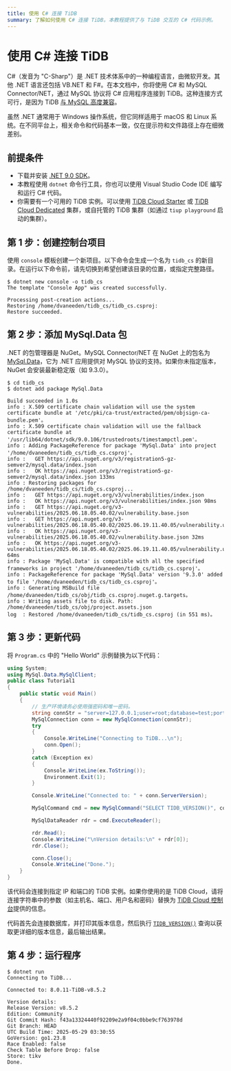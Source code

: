 ```yaml
---
title: 使用 C# 连接 TiDB
summary: 了解如何使用 C# 连接 TiDB。本教程提供了与 TiDB 交互的 C# 代码示例。
---
```


# 使用 C\# 连接 TiDB

C#（发音为 "C-Sharp"）是 .NET 技术体系中的一种编程语言，由微软开发。其他 .NET 语言还包括 VB.NET 和 F#。在本文档中，你将使用 C# 和 MySQL Connector/NET，通过 MySQL 协议将 C# 应用程序连接到 TiDB。这种连接方式可行，是因为 TiDB [与 MySQL 高度兼容](/mysql-compatibility.md)。

虽然 .NET 通常用于 Windows 操作系统，但它同样适用于 macOS 和 Linux 系统。在不同平台上，相关命令和代码基本一致，仅在提示符和文件路径上存在细微差别。

## 前提条件

- 下载并安装 [.NET 9.0 SDK](https://dotnet.microsoft.com/en-us/download)。
- 本教程使用 `dotnet` 命令行工具，你也可以使用 Visual Studio Code IDE 编写和运行 C# 代码。
- 你需要有一个可用的 TiDB 实例。可以使用 [TiDB Cloud Starter](https://docs.pingcap.com/tidbcloud/select-cluster-tier#starter) 或 [TiDB Cloud Dedicated](https://docs.pingcap.com/tidbcloud/select-cluster-tier/#tidb-cloud-dedicated) 集群，或自托管的 TiDB 集群（如通过 `tiup playground` 启动的集群）。

## 第 1 步：创建控制台项目

使用 `console` 模板创建一个新项目。以下命令会生成一个名为 `tidb_cs` 的新目录。在运行以下命令前，请先切换到希望创建该目录的位置，或指定完整路径。

```
$ dotnet new console -o tidb_cs
The template "Console App" was created successfully.

Processing post-creation actions...
Restoring /home/dvaneeden/tidb_cs/tidb_cs.csproj:
Restore succeeded.
```

## 第 2 步：添加 MySql.Data 包

.NET 的包管理器是 NuGet。MySQL Connector/NET 在 NuGet 上的包名为 [MySql.Data](https://www.nuget.org/packages/MySql.Data)，它为 .NET 应用提供对 MySQL 协议的支持。如果你未指定版本，NuGet 会安装最新稳定版（如 9.3.0）。

```shell
$ cd tidb_cs
$ dotnet add package MySql.Data

Build succeeded in 1.0s
info : X.509 certificate chain validation will use the system certificate bundle at '/etc/pki/ca-trust/extracted/pem/objsign-ca-bundle.pem'。
info : X.509 certificate chain validation will use the fallback certificate bundle at '/usr/lib64/dotnet/sdk/9.0.106/trustedroots/timestampctl.pem'。
info : Adding PackageReference for package 'MySql.Data' into project '/home/dvaneeden/tidb_cs/tidb_cs.csproj'。
info :   GET https://api.nuget.org/v3/registration5-gz-semver2/mysql.data/index.json
info :   OK https://api.nuget.org/v3/registration5-gz-semver2/mysql.data/index.json 133ms
info : Restoring packages for /home/dvaneeden/tidb_cs/tidb_cs.csproj...
info :   GET https://api.nuget.org/v3/vulnerabilities/index.json
info :   OK https://api.nuget.org/v3/vulnerabilities/index.json 98ms
info :   GET https://api.nuget.org/v3-vulnerabilities/2025.06.18.05.40.02/vulnerability.base.json
info :   GET https://api.nuget.org/v3-vulnerabilities/2025.06.18.05.40.02/2025.06.19.11.40.05/vulnerability.update.json
info :   OK https://api.nuget.org/v3-vulnerabilities/2025.06.18.05.40.02/vulnerability.base.json 32ms
info :   OK https://api.nuget.org/v3-vulnerabilities/2025.06.18.05.40.02/2025.06.19.11.40.05/vulnerability.update.json 64ms
info : Package 'MySql.Data' is compatible with all the specified frameworks in project '/home/dvaneeden/tidb_cs/tidb_cs.csproj'。
info : PackageReference for package 'MySql.Data' version '9.3.0' added to file '/home/dvaneeden/tidb_cs/tidb_cs.csproj'。
info : Generating MSBuild file /home/dvaneeden/tidb_cs/obj/tidb_cs.csproj.nuget.g.targets。
info : Writing assets file to disk. Path: /home/dvaneeden/tidb_cs/obj/project.assets.json
log  : Restored /home/dvaneeden/tidb_cs/tidb_cs.csproj (in 551 ms)。
```

## 第 3 步：更新代码

将 `Program.cs` 中的 "Hello World" 示例替换为以下代码：

```cs
using System;
using MySql.Data.MySqlClient;
public class Tutorial1
{
    public static void Main()
    {
        // 生产环境请务必使用强密码和唯一密码。
        string connStr = "server=127.0.0.1;user=root;database=test;port=4000;AllowUserVariables=true";
        MySqlConnection conn = new MySqlConnection(connStr);
        try
        {
            Console.WriteLine("Connecting to TiDB...\n");
            conn.Open();
        }
        catch (Exception ex)
        {
            Console.WriteLine(ex.ToString());
            Environment.Exit(1);
        }

        Console.WriteLine("Connected to: " + conn.ServerVersion);

        MySqlCommand cmd = new MySqlCommand("SELECT TIDB_VERSION()", conn);

        MySqlDataReader rdr = cmd.ExecuteReader();

        rdr.Read();
        Console.WriteLine("\nVersion details:\n" + rdr[0]);
        rdr.Close();

        conn.Close();
        Console.WriteLine("Done.");
    }
}
```

该代码会连接到指定 IP 和端口的 TiDB 实例。如果你使用的是 TiDB Cloud，请将连接字符串中的参数（如主机名、端口、用户名和密码）替换为 [TiDB Cloud 控制台](https://tidbcloud.com/)提供的信息。

代码首先会连接数据库，并打印其版本信息，然后执行 [`TIDB_VERSION()`](/functions-and-operators/tidb-functions.md#tidb_version) 查询以获取更详细的版本信息，最后输出结果。

## 第 4 步：运行程序

```
$ dotnet run
Connecting to TiDB...

Connected to: 8.0.11-TiDB-v8.5.2

Version details:
Release Version: v8.5.2
Edition: Community
Git Commit Hash: f43a13324440f92209e2a9f04c0bbe9cf763978d
Git Branch: HEAD
UTC Build Time: 2025-05-29 03:30:55
GoVersion: go1.23.8
Race Enabled: false
Check Table Before Drop: false
Store: tikv
Done.
```
